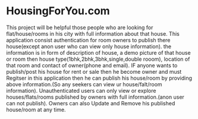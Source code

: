 # HousingForYou.com
This project will be helpful those people who are looking for flat/house/rooms in his city with full information about that house.
This application consist authentication for room owners to publish there house(except anon user who can view only house information).
the information is in form of description of house, a demo picture of that house or room then house type(1bhk,2bhk,3bhk,single,double rooom),
location of that room and contact of owner(phone and email). 
IF anyone wants to publish/post his house for rent or sale then he become owner and must Regitser in this application then he can publish his
house/room by providing above information.(So any seekers can view ur house/falt/room information).
Unauthenticated users can only view or explore houses/flats/rooms published by owners with full information.(anon user can not publish). 
Owners can also Update and Remove his published house/room at any time.
